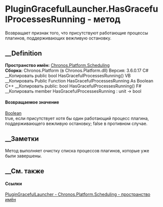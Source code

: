 # PluginGracefulLauncher.HasGracefulProcessesRunning - метод
Возвращает признак того, что присутствуют работающие процессы плагинов,
поддерживающих вежливую остановку.
## __Definition
 **Пространство имён:**
[Chronos.Platform.Scheduling](N_Chronos_Platform_Scheduling.htm)  
 **Сборка:** Chronos.Platform (в Chronos.Platform.dll) Версия: 3.6.0.17
C# __Копировать
     public bool HasGracefulProcessesRunning()
VB __Копировать
     Public Function HasGracefulProcessesRunning As Boolean
C++ __Копировать
     public:
    bool HasGracefulProcessesRunning()
F# __Копировать
     member HasGracefulProcessesRunning : unit -> bool 
#### Возвращаемое значение
[Boolean](https://learn.microsoft.com/dotnet/api/system.boolean)  
true, если присутствует хотя бы один работающий процесс плагина,
поддерживающего вежливую остановку; false в противном случае.
## __Заметки
Метод выполняет очистку списка процессов плагинов, которые уже были завершены.
## __См. также
#### Ссылки
[PluginGracefulLauncher -
](T_Chronos_Platform_Scheduling_PluginGracefulLauncher.htm)
[Chronos.Platform.Scheduling - пространство
имён](N_Chronos_Platform_Scheduling.htm)
